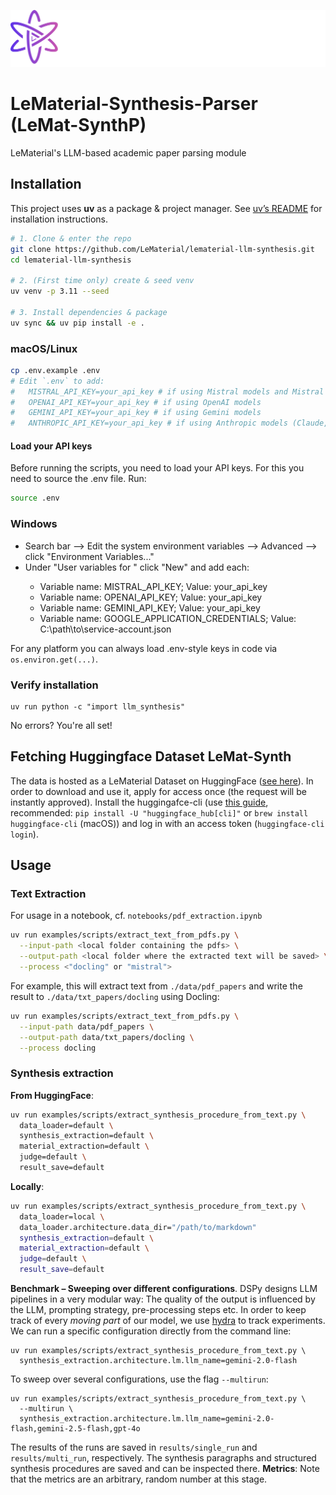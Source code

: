 ![](assets/lematerial-logo.png)

# LeMaterial-Synthesis-Parser (LeMat-SynthP)

LeMaterial's LLM-based academic paper parsing module

## Installation

This project uses **uv** as a package & project manager. See [uv’s README](https://github.com/astral-sh/uv?tab=readme-ov-file#installation) for installation instructions.

```bash
# 1. Clone & enter the repo
git clone https://github.com/LeMaterial/lematerial-llm-synthesis.git
cd lematerial-llm-synthesis

# 2. (First time only) create & seed venv
uv venv -p 3.11 --seed

# 3. Install dependencies & package
uv sync && uv pip install -e .
```

### macOS/Linux

```bash
cp .env.example .env
# Edit `.env` to add:
#   MISTRAL_API_KEY=your_api_key # if using Mistral models and Mistral OCR
#   OPENAI_API_KEY=your_api_key # if using OpenAI models
#   GEMINI_API_KEY=your_api_key # if using Gemini models
#   ANTHROPIC_API_KEY=your_api_key # if using Anthropic models (Claude, image extraction)
```

#### Load your API keys

Before running the scripts, you need to load your API keys. For this you need to source the .env file. Run:

```bash
source .env
```

### Windows

- Search bar --> Edit the system environment variables --> Advanced --> click "Environment Variables..."
- Under "User variables for <your-username>" click "New" and add each:
  - Variable name: MISTRAL_API_KEY; Value: your_api_key
  - Variable name: OPENAI_API_KEY; Value: your_api_key
  - Variable name: GEMINI_API_KEY; Value: your_api_key
  - Variable name: GOOGLE_APPLICATION_CREDENTIALS; Value: C:\path\to\service-account.json

For any platform you can always load .env-style keys in code via `os.environ.get(...)`.

### Verify installation

```
uv run python -c "import llm_synthesis"
```

No errors? You're all set!

## Fetching Huggingface Dataset LeMat-Synth

The data is hosted as a LeMaterial Dataset on HuggingFace ([see here](https://huggingface.co/datasets/LeMaterial/LeMat-Synth/settings)).
In order to download and use it, apply for access once (the request will be instantly approved). Install the huggingafce-cli (use [this guide](https://huggingface.co/docs/huggingface_hub/en/guides/cli), recommended: `pip install -U "huggingface_hub[cli]"` or `brew install huggingface-cli` (macOS)) and log in with an access token (`huggingface-cli login`).

## Usage

### Text Extraction

For usage in a notebook, cf. `notebooks/pdf_extraction.ipynb`

```sh
uv run examples/scripts/extract_text_from_pdfs.py \
  --input-path <local folder containing the pdfs> \
  --output-path <local folder where the extracted text will be saved> \
  --process <"docling" or "mistral">
```

For example, this will extract text from `./data/pdf_papers` and write the result to `./data/txt_papers/docling` using Docling:

```sh
uv run examples/scripts/extract_text_from_pdfs.py \
  --input-path data/pdf_papers \
  --output-path data/txt_papers/docling \
  --process docling
```

### Synthesis extraction

**From HuggingFace**:
```sh
uv run examples/scripts/extract_synthesis_procedure_from_text.py \
  data_loader=default \
  synthesis_extraction=default \
  material_extraction=default \
  judge=default \
  result_save=default
```

**Locally**:
```sh
uv run examples/scripts/extract_synthesis_procedure_from_text.py \
  data_loader=local \
  data_loader.architecture.data_dir="/path/to/markdown"
  synthesis_extraction=default \
  material_extraction=default \
  judge=default \
  result_save=default
```

**Benchmark – Sweeping over different configurations**. DSPy designs LLM pipelines in a very modular way: The quality of the output is influenced by the LLM, prompting strategy, pre-processing steps etc.
In order to keep track of every _moving part_ of our model, we use [hydra](https://hydra.cc/) to track experiments. We can run a specific configuration directly from the command line:

```
uv run examples/scripts/extract_synthesis_procedure_from_text.py \
  synthesis_extraction.architecture.lm.llm_name=gemini-2.0-flash
```

To sweep over several configurations, use the flag `--multirun`:

```
uv run examples/scripts/extract_synthesis_procedure_from_text.py \
  --multirun \
  synthesis_extraction.architecture.lm.llm_name=gemini-2.0-flash,gemini-2.5-flash,gpt-4o
```

The results of the runs are saved in `results/single_run` and `results/multi_run`, respectively. The synthesis paragraphs and structured synthesis procedures are saved and can be inspected there.
**Metrics**: Note that the metrics are an arbitrary, random number at this stage.
